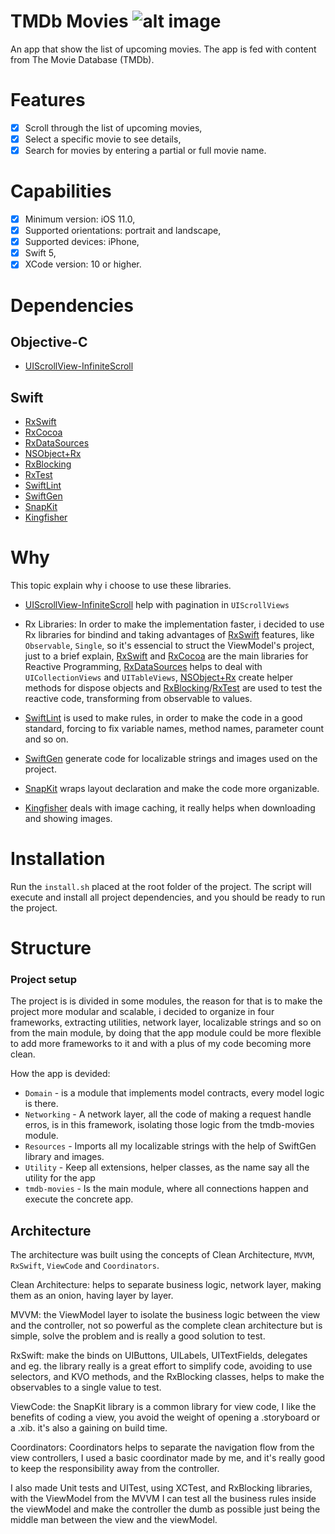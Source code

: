 # TMDb Movies  ![alt image](https://travis-ci.org/JeanVinge/tmdb-movies.svg?branch=development)

An app that show the list of upcoming movies. 
The app is fed with content from The Movie Database (TMDb).

# Features

- [x] Scroll through the list of upcoming movies,
- [x] Select a specific movie to see details,
- [x] Search for movies by entering a partial or full movie name.

# Capabilities

- [x] Minimum version: iOS 11.0,
- [x] Supported orientations: portrait and landscape,
- [x] Supported devices: iPhone,
- [x] Swift 5,
- [x] XCode version: 10 or higher.

# Dependencies

## Objective-C

 - [UIScrollView-InfiniteScroll](https://github.com/pronebird/UIScrollView-InfiniteScroll)

## Swift

- [RxSwift](https://github.com/ReactiveX/RxSwift)
- [RxCocoa](https://github.com/ReactiveX/RxSwift/tree/master/RxCocoa)
- [RxDataSources](https://github.com/RxSwiftCommunity/RxDataSources)
- [NSObject+Rx](https://github.com/RxSwiftCommunity/NSObject-Rx)
- [RxBlocking](https://github.com/ReactiveX/RxSwift/tree/master/RxBlocking)
- [RxTest](https://github.com/ReactiveX/RxSwift/tree/master/RxTest)
- [SwiftLint](https://github.com/realm/SwiftLint)
- [SwiftGen](https://github.com/SwiftGen/SwiftGen)
- [SnapKit](https://github.com/SnapKit/SnapKit)
- [Kingfisher](https://github.com/onevcat/Kingfisher)

# Why

This topic explain why i choose to use these libraries.

- [UIScrollView-InfiniteScroll](https://github.com/pronebird/UIScrollView-InfiniteScroll) help with pagination in `UIScrollViews`

- Rx Libraries: 
In order to make the implementation faster, i decided to use Rx libraries for bindind and taking advantages of [RxSwift](https://github.com/ReactiveX/RxSwift) features, like `Observable`, `Single`, so it's essencial to struct the ViewModel's project, just to a brief explain, [RxSwift](https://github.com/ReactiveX/RxSwift) and [RxCocoa](https://github.com/ReactiveX/RxSwift/tree/master/RxCocoa) are the main libraries for Reactive Programming, [RxDataSources](https://github.com/RxSwiftCommunity/RxDataSources) helps to deal with `UICollectionViews` and `UITableViews`, [NSObject+Rx](https://github.com/RxSwiftCommunity/NSObject-Rx) create helper methods for dispose objects and [RxBlocking](https://github.com/ReactiveX/RxSwift/tree/master/RxBlocking)/[RxTest](https://github.com/ReactiveX/RxSwift/tree/master/RxTest) are used to test the reactive code, transforming from observable to values.

- [SwiftLint](https://github.com/realm/SwiftLint) is used to make rules, in order to make the code in a good standard, forcing to fix variable names, method names, parameter count and so on.
- [SwiftGen](https://github.com/SwiftGen/SwiftGen) generate code for localizable strings and images used on the project.
- [SnapKit](https://github.com/SnapKit/SnapKit) wraps layout declaration and make the code more organizable.
- [Kingfisher](https://github.com/onevcat/Kingfisher) deals with image caching, it really helps when downloading and showing images.

# Installation

Run the `install.sh` placed at the root folder of the project.
The script will execute and install all project dependencies, and you should be ready to run the project.

# Structure

### Project setup

The project is is divided in some modules, the reason for that is to make the project more modular and scalable, i decided to organize in four frameworks, extracting utilities, network layer, localizable strings and so on from the main module, by doing that the app module could be more flexible to add more frameworks to it and with a plus of my code becoming more clean.

How the app is devided:

- `Domain` - is a module that implements model contracts, every model logic is there.
- `Networking` - A network layer, all the code of making a request handle erros, is in this framework, isolating those logic from the tmdb-movies module.
- `Resources` - Imports all my localizable strings with the help of SwiftGen library and images.
- `Utility` - Keep all extensions, helper classes, as the name say all the utility for the app
- `tmdb-movies` - Is the main module, where all connections happen and execute the concrete app.

## Architecture

The architecture was built using the concepts of Clean Architecture, `MVVM`, `RxSwift`, `ViewCode` and `Coordinators`.

Clean Architecture: helps to separate business logic, network layer, making them as an onion, having layer by layer.

MVVM: the ViewModel layer to isolate the business logic between the view and the controller, not so powerful as the complete clean architecture but is simple, solve the problem and is really a good solution to test.

RxSwift: make the binds on UIButtons, UILabels, UITextFields, delegates and eg. the library really is a great effort to simplify code, avoiding to use selectors, and KVO methods, and the RxBlocking classes, helps to make the observables to a single value to test.

ViewCode: the SnapKit library is a common library for view code, I like the benefits of coding a view, you avoid the weight of opening a .storyboard or a .xib. it's also a gaining on build time.

Coordinators: Coordinators helps to separate the navigation flow from the view controllers, I used a basic coordinator made by me, and it's really good to keep the responsibility away from the controller.

I also made Unit tests and UITest, using XCTest, and RxBlocking libraries, with the ViewModel from the MVVM I can test all the business rules inside the viewModel and make the controller the dumb as possible just being the middle man between the view and the viewModel.

